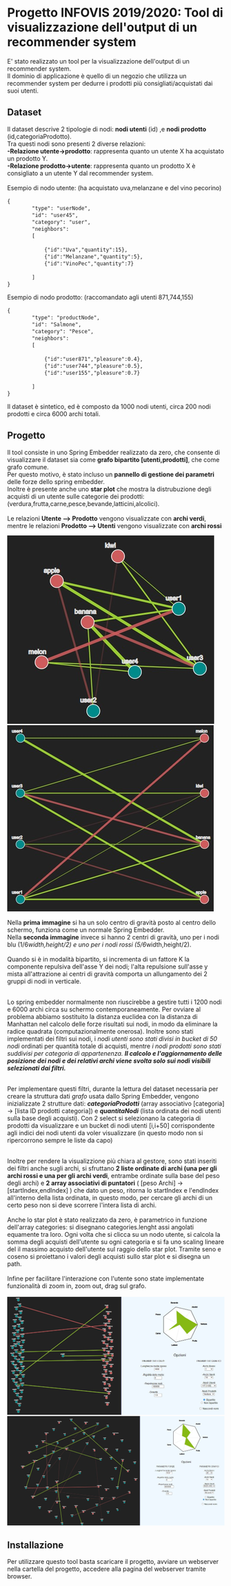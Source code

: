 # Progetto INFOVIS 2019/2020: Tool di visualizzazione dell'output di un recommender system

E' stato realizzato un tool per la visualizzazione dell'output di un recommender system.<br/>Il dominio di applicazione è quello di un negozio che utilizza un recommender system per dedurre i prodotti più consigliati/acquistati dai suoi utenti.<br/>

## Dataset

Il dataset descrive 2 tipologie di nodi: **nodi utenti** (id) ,e **nodi prodotto** (id,categoriaProdotto).<br/>
Tra questi nodi sono presenti 2 diverse relazioni:<br/>**-Relazione utente->prodotto**: rappresenta quanto un utente X ha acquistato un prodotto Y.<br/>**-Relazione prodotto->utente**: rappresenta quanto un prodotto X è consigliato a un utente Y dal recommender system.<br/><br/>
Esempio di nodo utente: (ha acquistato uva,melanzane e del vino pecorino)
```
{
		"type": "userNode",
		"id": "user45",
		"category": "user",
		"neighbors":
		[

			{"id":"Uva","quantity":15},
			{"id":"Melanzane","quantity":5},
			{"id":"VinoPec","quantity":7}

		]
}
```
Esempio di nodo prodotto: (raccomandato agli utenti 871,744,155)
```
{
		"type": "productNode",
		"id": "Salmone",
		"category": "Pesce",
		"neighbors":
		[

			{"id":"user871","pleasure":0.4},
			{"id":"user744","pleasure":0.5},
			{"id":"user155","pleasure":0.7}

		]
}
```
Il dataset è sintetico, ed è composto da 1000 nodi utenti, circa 200 nodi prodotti e circa 6000 archi totali.

## Progetto

Il tool consiste in uno Spring Embedder realizzato da zero, che consente di visualizzare il dataset sia come **grafo bipartito [utenti,prodotti]**, che come grafo comune.<br/>
Per questo motivo, è stato incluso un **pannello di gestione dei parametri** delle forze dello spring embedder.<br/> Inoltre è presente anche uno **star plot** che mostra la distrubuzione degli acquisti di un utente sulle categorie dei prodotti: (verdura,frutta,carne,pesce,bevande,latticini,alcolici).<br/></br>Le relazioni **Utente --> Prodotto** vengono visualizzate con **archi verdi**, mentre le relazioni **Prodotto --> Utenti** vengono visualizzate con **archi rossi**

![grafo1](/img1.jpg) ![grafo2](/img2.jpg)

Nella **prima immagine** si ha un solo centro di gravità posto al centro dello schermo, funziona come un normale Spring Embedder.<br/>
Nella **seconda immagine** invece si hanno 2 centri di gravità, uno per i nodi blu (1/6*width,height/2) e uno per i nodi rossi (5/6*width,height/2).<br/><br/>
Quando si è in modalità bipartito, si incrementa di un fattore K la componente repulsiva dell'asse Y dei nodi; l'alta repulsione sull'asse y mista all'attrazione ai centri di gravità comporta un allungamento dei 2 gruppi di nodi in verticale.<br/><br/>

Lo spring embedder normalmente non riuscirebbe a gestire tutti i 1200 nodi e 6000 archi circa su schermo contemporaneamente. Per ovviare al problema abbiamo sostituito la distanza euclidea con la distanza di Manhattan nel calcolo delle forze risultati sui nodi, in modo da eliminare la radice quadrata (computazionalmente onerosa). Inoltre sono stati implementati dei filtri sui nodi, i *nodi utenti sono stati divisi in bucket di 50 nodi* ordinati per quantità totale di acquisti, mentre *i nodi prodotti sono stati suddivisi per categoria di appartenenza.* ***Il calcolo e l'aggiornamento delle posizione dei nodi e dei relativi archi viene svolta solo sui nodi visibili selezionati dai filtri.***<br/><br/>

Per implementare questi filtri, durante la lettura del dataset necessaria per creare la struttura dati *grafo* usata dallo Spring Embedder, vengono inizializzate 2 strutture dati: ***categoriaProdotti*** (array associativo [categoria] -> [lista ID prodotti categoria]) e ***quantitaNodi*** (lista ordinata dei nodi utenti sulla base degli acquisti). Con 2 select si selezionano la categoria di prodotti da visualizzare e un bucket di nodi utenti [i,i+50] corrispondente agli indici dei nodi utenti da voler visualizzare (in questo modo non si ripercorrono sempre le liste da capo)<br/><br/>

Inoltre per rendere la visualizzione più chiara al gestore, sono stati inseriti dei filtri anche sugli archi, si sfruttano **2 liste ordinate di archi (una per gli archi rossi e una per gli archi verdi**, entrambe ordinate sulla base del peso degli archi) e **2 array associativi di puntatori** ( [peso Archi] -> [startIndex,endIndex] ) che dato un peso, ritorna lo startIndex e l'endIndex all'interno della lista ordinata, in questo modo, per cercare gli archi di un certo peso non si deve scorrere l'intera lista di archi.<br/><br/>
Anche lo star plot è stato realizzato da zero, è parametrico in funzione dell'array categories: si disegnano categories.lenght assi angolati equamente tra loro. Ogni volta che si clicca su un nodo utente, si calcola la somma degli acquisti dell'utente su ogni categoria e si fa uno scaling lineare del il massimo acquisto dell'utente sul raggio dello star plot. Tramite seno e coseno si proiettano i valori degli acquisti sullo star plot e si disegna un path.</br></br>
Infine per facilitare l'interazione con l'utente sono state implementate funzionalità di zoom in, zoom out, drag sul grafo.</br></br>
![grafo3](/img3.jpg)
![grafo4](/img5.jpg)

## Installazione

Per utilizzare questo tool basta scaricare il progetto, avviare un webserver nella cartella del progetto, accedere alla pagina del webserver tramite browser.

